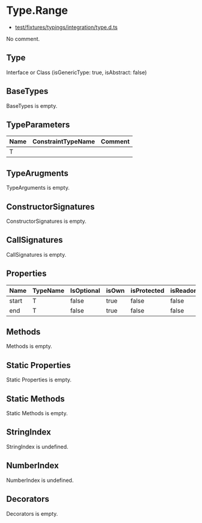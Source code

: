 # Type.Range

* [test/fixtures/typings/integration/type.d.ts](/test/fixtures/typings/integration/type.d.ts#L10)

No comment.

## Type

Interface or Class (isGenericType: true, isAbstract: false)

## BaseTypes

BaseTypes is empty.

## TypeParameters

Name|ConstraintTypeName|Comment
---|---|---
T||

## TypeArugments

TypeArguments is empty.

## ConstructorSignatures

ConstructorSignatures is empty.

## CallSignatures

CallSignatures is empty.

## Properties

Name|TypeName|IsOptional|isOwn|isProtected|isReadonly|isAbstract|Tags|Comment
---|---|---|---|---|---|---|---|---
start|T|false|true|false|false|false||
end|T|false|true|false|false|false||

## Methods

Methods is empty.

## Static Properties

Static Properties is empty.

## Static Methods

Static Methods is empty.

## StringIndex

StringIndex is undefined.

## NumberIndex

NumberIndex is undefined.

## Decorators

Decorators is empty.
